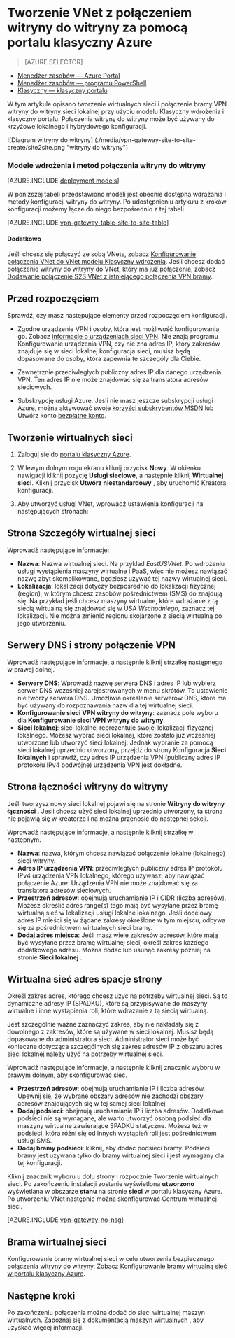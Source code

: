 <properties
   pageTitle="Tworzenie wirtualnych sieci przy użyciu połączenie VPN brama witryny do witryny za pomocą portalu klasyczny Azure | Microsoft Azure"
   description="Tworzenie VNet z połączeniem Brama VPN S2S dla lokalnego krzyżowe i konfiguracji hybrydowych przy użyciu modelu Klasyczny wdrożenia."
   services="vpn-gateway"
   documentationCenter=""
   authors="cherylmc"
   manager="carmonm"
   editor=""
   tags="azure-service-management"/>

<tags
   ms.service="vpn-gateway"
   ms.devlang="na"
   ms.topic="hero-article"
   ms.tgt_pltfrm="na"
   ms.workload="infrastructure-services"
   ms.date="10/14/2016"
   ms.author="cherylmc"/>

# <a name="create-a-vnet-with-a-site-to-site-connection-using-the-azure-classic-portal"></a>Tworzenie VNet z połączeniem witryny do witryny za pomocą portalu klasyczny Azure

> [AZURE.SELECTOR]
- [Menedżer zasobów — Azure Portal](vpn-gateway-howto-site-to-site-resource-manager-portal.md)
- [Menedżer zasobów — programu PowerShell](vpn-gateway-create-site-to-site-rm-powershell.md)
- [Klasyczny — klasyczny portalu](vpn-gateway-site-to-site-create.md)

W tym artykule opisano tworzenie wirtualnych sieci i połączenie bramy VPN witryny do witryny sieci lokalnej przy użyciu modelu Klasyczny wdrożenia i klasyczny portalu. Połączenia witryny do witryny może być używany do krzyżowe lokalnego i hybrydowego konfiguracji.

![Diagram witryny do witryny] (./media/vpn-gateway-site-to-site-create/site2site.png "witryny do witryny")


### <a name="deployment-models-and-methods-for-site-to-site-connections"></a>Modele wdrożenia i metod połączenia witryny do witryny

[AZURE.INCLUDE [deployment models](../../includes/vpn-gateway-deployment-models-include.md)] 

W poniższej tabeli przedstawiono modeli jest obecnie dostępna wdrażania i metody konfiguracji witryny do witryny. Po udostępnieniu artykułu z kroków konfiguracji możemy łącze do niego bezpośrednio z tej tabeli.

[AZURE.INCLUDE [vpn-gateway-table-site-to-site-table](../../includes/vpn-gateway-table-site-to-site-include.md)]

#### <a name="additional-configurations"></a>Dodatkowo 

Jeśli chcesz się połączyć ze sobą VNets, zobacz [Konfigurowanie połączenia VNet do VNet modelu Klasyczny wdrożenia](virtual-networks-configure-vnet-to-vnet-connection.md). Jeśli chcesz dodać połączenie witryny do witryny do VNet, który ma już połączenia, zobacz [Dodawanie połączenie S2S VNet z istniejącego połączenia VPN bramy](vpn-gateway-multi-site.md).
 
## <a name="before-you-begin"></a>Przed rozpoczęciem

Sprawdź, czy masz następujące elementy przed rozpoczęciem konfiguracji.

- Zgodne urządzenie VPN i osoby, która jest możliwość konfigurowania go. Zobacz [informacje o urządzeniach sieci VPN](vpn-gateway-about-vpn-devices.md). Nie znają programu Konfigurowanie urządzenia VPN, czy nie zna adres IP, który zakresów znajduje się w sieci lokalnej konfiguracja sieci, musisz będą dopasowane do osoby, która zapewnia te szczegóły dla Ciebie.

- Zewnętrznie przeciwległych publiczny adres IP dla danego urządzenia VPN. Ten adres IP nie może znajdować się za translatora adresów sieciowych.

- Subskrypcję usługi Azure. Jeśli nie masz jeszcze subskrypcji usługi Azure, można aktywować swoje [korzyści subskrybentów MSDN](https://azure.microsoft.com/pricing/member-offers/msdn-benefits-details/) lub Utwórz konto [bezpłatne konto](https://azure.microsoft.com/pricing/free-trial/).


## <a name="CreateVNet"></a>Tworzenie wirtualnych sieci

1. Zaloguj się do [portalu klasyczny Azure](https://manage.windowsazure.com/).

2. W lewym dolnym rogu ekranu kliknij przycisk **Nowy**. W okienku nawigacji kliknij pozycję **Usługi sieciowe**, a następnie kliknij **Wirtualnej sieci**. Kliknij przycisk **Utwórz niestandardowy** , aby uruchomić Kreatora konfiguracji.

3. Aby utworzyć usługi VNet, wprowadź ustawienia konfiguracji na następujących stronach:

## <a name="Details"></a>Strona Szczegóły wirtualnej sieci

Wprowadź następujące informacje:

- **Nazwa**: Nazwa wirtualnej sieci. Na przykład *EastUSVNet*. Po wdrożeniu usługi wystąpienia maszyny wirtualne i PaaS, więc nie możesz nawiązać nazwę zbyt skomplikowane, będziesz używać tej nazwy wirtualnej sieci.
- **Lokalizacja**: lokalizacji dotyczy bezpośrednio do lokalizacji fizycznej (region), w którym chcesz zasobów pośrednictwem (SMS) do znajdują się. Na przykład jeśli chcesz maszyny wirtualne, które wdrażanie z tą siecią wirtualną się znajdować się w USA *Wschodniego*, zaznacz tej lokalizacji. Nie można zmienić regionu skojarzone z siecią wirtualną po jego utworzeniu.

## <a name="DNS"></a>Serwery DNS i strony połączenie VPN

Wprowadź następujące informacje, a następnie kliknij strzałkę następnego w prawej dolnej.

- **Serwery DNS**: Wprowadź nazwę serwera DNS i adres IP lub wybierz serwer DNS wcześniej zarejestrowanych w menu skrótów. To ustawienie nie tworzy serwera DNS. Umożliwia określenie serwerów DNS, które ma być używany do rozpoznawania nazw dla tej wirtualnej sieci.
- **Konfigurowanie sieci VPN witryny do witryny**: zaznacz pole wyboru dla **Konfigurowanie sieci VPN witryny do witryny**.
- **Sieci lokalnej**: sieci lokalnej reprezentuje swojej lokalizacji fizycznej lokalnego. Możesz wybrać sieci lokalnej, które zostało już wcześniej utworzone lub utworzyć sieci lokalnej. Jednak wybranie za pomocą sieci lokalnej uprzednio utworzony, przejdź do strony Konfiguracja **Sieci lokalnych** i sprawdź, czy adres IP urządzenia VPN (publiczny adres IP protokołu IPv4 podwójne) urządzenia VPN jest dokładne.

## <a name="Connectivity"></a>Strona łączności witryny do witryny

Jeśli tworzysz nowy sieci lokalnej pojawi się na stronie **Witryny do witryny łączności** . Jeśli chcesz użyć sieci lokalnej uprzednio utworzony, ta strona nie pojawią się w kreatorze i na można przenosić do następnej sekcji.

Wprowadź następujące informacje, a następnie kliknij strzałkę w następnym.

-   **Nazwa**: nazwa, którym chcesz nawiązać połączenie lokalne (lokalnego) sieci witryny.
-   **Adres IP urządzenia VPN**: przeciwległych publiczny adres IP protokołu IPv4 urządzenia VPN lokalnego, którego używasz, aby nawiązać połączenie Azure. Urządzenia VPN nie może znajdować się za translatora adresów sieciowych.
-   **Przestrzeń adresów**: obejmują uruchamianie IP i CIDR (liczba adresów). Możesz określić adres range(s) tego mają być wysyłane przez bramę wirtualną sieć w lokalizacji usługi lokalne lokalnego. Jeśli docelowy adres IP mieści się w żądane zakresy określone w tym miejscu, odbywa się za pośrednictwem wirtualnych sieci bramy.
-   **Dodaj adres miejsca**: Jeśli masz wiele zakresów adresów, które mają być wysyłane przez bramę wirtualnej sieci, określ zakres każdego dodatkowego adresu. Można dodać lub usunąć zakresy później na stronie **Sieci lokalnej** .

## <a name="Address"></a>Wirtualna sieć adres spacje strony

Określ zakres adres, którego chcesz użyć na potrzeby wirtualnej sieci. Są to dynamiczne adresy IP (SPADKU), które są przypisywane do maszyny wirtualne i inne wystąpienia roli, które wdrażanie z tą siecią wirtualną.

Jest szczególnie ważne zaznaczyć zakres, aby nie nakładały się z dowolnego z zakresów, które są używane w sieci lokalnej. Musisz będą dopasowane do administratora sieci. Administrator sieci może być konieczne dotycząca szczególnych się zakres adresów IP z obszaru adres sieci lokalnej należy użyć na potrzeby wirtualnej sieci.

Wprowadź następujące informacje, a następnie kliknij znacznik wyboru w prawym dolnym, aby skonfigurować sieć.

- **Przestrzeń adresów**: obejmują uruchamianie IP i liczba adresów. Upewnij się, że wybrane obszary adresów nie zachodzi obszary adresów znajdujących się w tej samej sieci lokalnej.
- **Dodaj podsieci**: obejmują uruchamianie IP i liczba adresów. Dodatkowe podsieci nie są wymagane, ale warto utworzyć osobną podsieć dla maszyny wirtualne zawierające SPADKU statyczne. Możesz też w podsieci, która różni się od innych wystąpień roli jest pośrednictwem usługi SMS.
- **Dodaj bramy podsieci**: kliknij, aby dodać podsieci bramy. Podsieci bramy jest używana tylko do bramy wirtualnej sieci i jest wymagany dla tej konfiguracji.

Kliknij znacznik wyboru u dołu strony i rozpocznie Tworzenie wirtualnych sieci. Po zakończeniu instalacji zostanie wyświetlona **utworzono** wyświetlana w obszarze **stanu** na stronie **sieci** w portalu klasyczny Azure. Po utworzeniu VNet następnie można skonfigurować Centrum wirtualnej sieci.

[AZURE.INCLUDE [vpn-gateway-no-nsg](../../includes/vpn-gateway-no-nsg-include.md)] 

## <a name="VNetGateway"></a>Brama wirtualnej sieci

Konfigurowanie bramy wirtualnej sieci w celu utworzenia bezpiecznego połączenia witryny do witryny. Zobacz [Konfigurowanie bramy wirtualną sieć w portalu klasyczny Azure](vpn-gateway-configure-vpn-gateway-mp.md).

## <a name="next-steps"></a>Następne kroki

Po zakończeniu połączenia można dodać do sieci wirtualnej maszyn wirtualnych. Zapoznaj się z dokumentacją [maszyn wirtualnych](https://azure.microsoft.com/documentation/services/virtual-machines/) , aby uzyskać więcej informacji.
